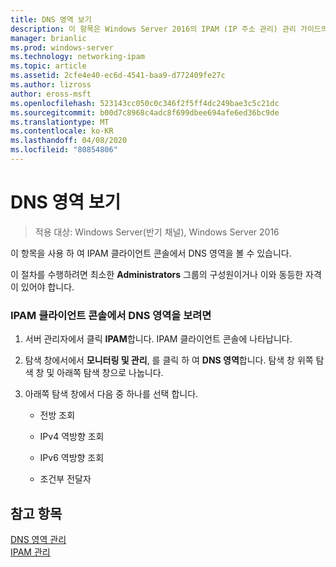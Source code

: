 ```yaml
---
title: DNS 영역 보기
description: 이 항목은 Windows Server 2016의 IPAM (IP 주소 관리) 관리 가이드의 일부입니다.
manager: brianlic
ms.prod: windows-server
ms.technology: networking-ipam
ms.topic: article
ms.assetid: 2cfe4e40-ec6d-4541-baa9-d772409fe27c
ms.author: lizross
author: eross-msft
ms.openlocfilehash: 523143cc050c0c346f2f5ff4dc249bae3c5c21dc
ms.sourcegitcommit: b00d7c8968c4adc8f699dbee694afe6ed36bc9de
ms.translationtype: MT
ms.contentlocale: ko-KR
ms.lasthandoff: 04/08/2020
ms.locfileid: "80854806"
---
```

# <a name="view-dns-zones"></a>DNS 영역 보기

>적용 대상: Windows Server(반기 채널), Windows Server 2016

이 항목을 사용 하 여 IPAM 클라이언트 콘솔에서 DNS 영역을 볼 수 있습니다.  
  
이 절차를 수행하려면 최소한 **Administrators** 그룹의 구성원이거나 이와 동등한 자격이 있어야 합니다.  
  
### <a name="to-view-dns-zones-in-the-ipam-client-console"></a>IPAM 클라이언트 콘솔에서 DNS 영역을 보려면  
  
1.  서버 관리자에서 클릭  **IPAM**합니다. IPAM 클라이언트 콘솔에 나타납니다.  
  
2.  탐색 창에서에서 **모니터링 및 관리**, 를 클릭 하 여 **DNS 영역**합니다.  탐색 창 위쪽 탐색 창 및 아래쪽 탐색 창으로 나눕니다.  
  
3.  아래쪽 탐색 창에서 다음 중 하나를 선택 합니다.  
  
    -   전방 조회  
  
    -   IPv4 역방향 조회  
  
    -   IPv6 역방향 조회  
  
    -   조건부 전달자  
  
## <a name="see-also"></a>참고 항목  
[DNS 영역 관리](DNS-Zone-Management.md)  
[IPAM 관리](Manage-IPAM.md)  
  


